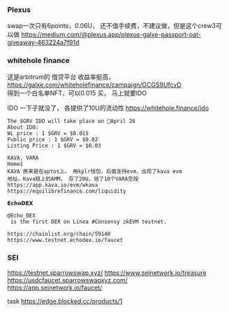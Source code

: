 ### Plexus
swap一次只有6points，0.06U， 还不值手续费，不建议做，但是这个crew3可以做
https://medium.com/@plexus.app/plexus-galxe-passport-oat-giveaway-463224a7f91d


### whitehole finance
这是arbitrum的 借贷平台 收益率挺高，   
https://galxe.com/whiteholefinance/campaign/GCGS9UfcvD  
得到一个白名单NFT，可以0.015 买， 马上就要IDO  

IDO 一下子就没了，
各提供了10U的流动性
https://whitehole.finance/ido
```
The $GRV IDO will take place on 📆April 26
About IDO: 
WL price : 1 $GRV = $0.015 
Public price : 1 $GRV = $0.02 
Listing Price : 1 $GRV = $0.03
```
```
KAVA, VARA
Home1
KAVA 原来是在aptos上， 用kplr钱包，后面支持evm，出现了kava evm
地址，Kava链上的AMM， 存了20U，领了10个VARA空投	
https://app.kava.io/evm/wkava	
https://equilibrefinance.com/liquidity	
```
```
𝗘𝗰𝗵𝗼𝗗𝗘𝗫

@Echo_DEX
 is the first DEX on Linea #Consensy zkEVM testnet.
 
https://chainlist.org/chain/59140
https://www.testnet.echodex.io/faucet
```


### SEI
https://testnet.sparrowswap.xyz/
https://www.seinetwork.io/treasure
https://usdcfaucet.sparrowswapxyz.com/  
https://app.seinetwork.io/faucet/  

task
https://edge.blocked.cc/products/1
